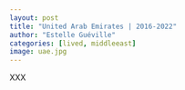 ```yaml
---
layout: post
title: "United Arab Emirates | 2016-2022"
author: "Estelle Guéville"
categories: [lived, middleeast]
image: uae.jpg
---
```


XXX